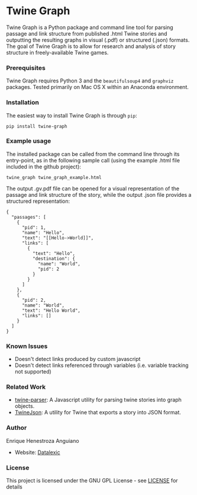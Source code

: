 # Twine Graph

Twine Graph is a Python package and command line tool for parsing passage and link structure
from published .html Twine stories and outputting the resulting graphs in visual (.pdf) or
structured (.json) formats. The goal of Twine Graph is to allow for research and analysis of
story structure in freely-available Twine games.

### Prerequisites

Twine Graph requires Python 3 and the `beautifulsoup4` and `graphviz` packages. Tested primarily
on Mac OS X within an Anaconda environment.

### Installation

The easiest way to install Twine Graph is through `pip`:

```
pip install twine-graph
```

### Example usage

The installed package can be called from the command line through its entry-point, as in the 
following sample call (using the example .html file included in the github project):

```
twine_graph twine_graph_example.html
```

The output .gv.pdf file can be opened for a visual representation of the passage and link structure
of the story, while the output .json file provides a structured representation:

```
{
  "passages": [
    {
      "pid": 1,
      "name": "Hello",
      "text": "[[Hello->World]]",
      "links": [
        {
          "text": "Hello",
          "destination": {
            "name": "World",
            "pid": 2
          }
        }
      ]
    },
    {
      "pid": 2,
      "name": "World",
      "text": "Hello World",
      "links": []
    }
  ]
}
```

### Known Issues

- Doesn't detect links produced by custom javascript
- Doesn't detect links referenced through variables (i.e. variable tracking not supported)

### Related Work

- [twine-parser](https://github.com/unwitting/twine-parser): A Javascript utility for parsing 
twine stories into graph objects.
- [TwineJson](https://github.com/cauli/TwineJson): A utility for Twine that exports a story
into JSON format.

### Author

Enrique Henestroza Anguiano
- Website: [Datalexic](http://datalexic.com)

### License

This project is licensed under the GNU GPL License - see [LICENSE](LICENSE) for details

